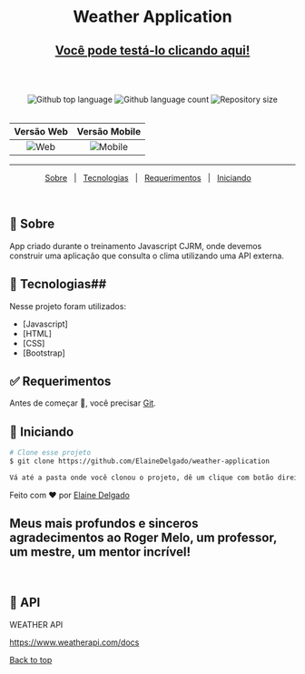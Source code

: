 
<h1 align="center">Weather Application</h1>
 <h2 align="center"><a href="https://appweathercjrm.netlify.app/">Você pode testá-lo clicando aqui!</a> </h2> 

<br>
<br>
<p align="center">
  <img alt="Github top language" src="https://img.shields.io/github/languages/top/ElaineDelgado/weather-application?color=56BEB8">

  <img alt="Github language count" src="https://img.shields.io/github/languages/count/ElaineDelgado/weather-application?color=56BEB8">

  <img alt="Repository size" src="https://img.shields.io/github/repo-size/ElaineDelgado/weather-application?color=56BEB8">
	<br>
<br>
</p>


Versão Web                 |  Versão Mobile
:-------------------------:|:-------------------------:
![Web ](https://i.imgur.com/wkHxgPh.png) |  ![Mobile](https://i.imgur.com/URaC62K.png)


<hr>

<p align="center">
  <a href="#dart-about">Sobre</a> &#xa0; | &#xa0; 
  <a href="#rocket-technologies">Tecnologias</a> &#xa0; | &#xa0;
  <a href="#white_check_mark-requirements">Requerimentos</a> &#xa0; | &#xa0;
  <a href="#checkered_flag-starting">Iniciando</a> &#xa0;  &#xa0;
</p>

<br>

## :dart: Sobre ##

App criado durante o treinamento Javascript CJRM, onde devemos construir uma aplicação que consulta o clima utilizando uma API externa.


## :rocket: Tecnologias##

Nesse projeto foram utilizados:

- [Javascript]
- [HTML]
- [CSS]
- [Bootstrap]


## :white_check_mark: Requerimentos ##

Antes de começar :checkered_flag:, você precisar [Git](https://git-scm.com).

## :checkered_flag: Iniciando ##

```bash
# Clone esse projeto
$ git clone https://github.com/ElaineDelgado/weather-application

Vá até a pasta onde você clonou o projeto, dê um clique com botão direito em index.html, vá até 'Abrir com' e escolha o browser de sua preferência.
```

Feito com :heart: por <a href="https://github.com/ElaineDelgado" target="_blank">Elaine Delgado</a>

## Meus mais profundos e sinceros agradecimentos ao Roger Melo, um professor, um mestre, um mentor incrível!


&#xa0;

## :memo: API ##

WEATHER API

https://www.weatherapi.com/docs

<a href="#top">Back to top</a>
